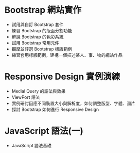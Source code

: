 # Bootstrap 網站實作 
  - 試用與自訂 Bootstrap 套件 
  - 練習 Bootstrap 的版面分割功能 
  - 解說 Bootstrap 的色彩系統 
  - 試用 Bootstrap 常用元件 
  - 觀摩並評選 Bootstrap 樣版範例 
  - 練習套用樣版範例，建構一個描述某人、事、物的網站作品

# Responsive Design 實例演練 
  - Medial Query 的語法與效果 
  - ViewPort 語法 
  - 實例研討因應不同裝置大小與解析度，如何調整版型、字體、圖片 
  - 探討 Bootstrap 如何進行 Responsive Design

# JavaScript 語法(一)
  - JavaScript 語法基礎
